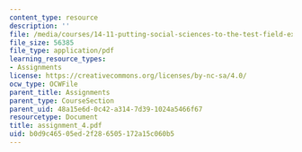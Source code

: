 ```yaml
---
content_type: resource
description: ''
file: /media/courses/14-11-putting-social-sciences-to-the-test-field-experiments-in-economics-spring-2006/b0d9c46505ed2f286505172a15c060b5_assignment_4.pdf
file_size: 56385
file_type: application/pdf
learning_resource_types:
- Assignments
license: https://creativecommons.org/licenses/by-nc-sa/4.0/
ocw_type: OCWFile
parent_title: Assignments
parent_type: CourseSection
parent_uid: 48a15e6d-0c42-a314-7d39-1024a5466f67
resourcetype: Document
title: assignment_4.pdf
uid: b0d9c465-05ed-2f28-6505-172a15c060b5
---
```

